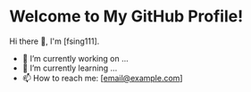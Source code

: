 # Welcome to My GitHub Profile!
Hi there 👋, I'm [fsing111].

- 🔭 I’m currently working on ...
- 🌱 I’m currently learning ...
- 📫 How to reach me: [email@example.com]
